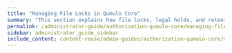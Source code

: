 ```yaml
---
title: "Managing File Locks in Qumulo Core"
summary: "This section explains how file locks, legal holds, and retention periods work in Qumulo Core. For information about working with S3 Object Lock, see <a href='../s3-api/creating-managing-s3-buckets.html#enable-object-lock'>Enabling Object Lock for S3 Buckets</a>."
permalink: /administrator-guide/authorization-qumulo-core/managing-file-locks.html
sidebar: administrator_guide_sidebar
include_content: content-reuse/admin-guides/authorization-qumulo-core/managing-file-locks.md
---
```

